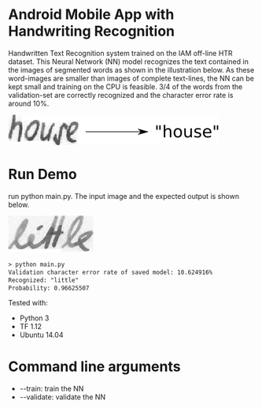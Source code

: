 # Android Mobile App with Handwriting Recognition

Handwritten Text Recognition system trained on the IAM off-line HTR dataset. This Neural Network (NN) model recognizes the text contained in the images of segmented words as shown in the illustration below. As these word-images are smaller than images of complete text-lines, the NN can be kept small and training on the CPU is feasible. 3/4 of the words from the validation-set are correctly recognized and the character error rate is around 10%.

![htr](htr.png)

# Run Demo

 run python main.py. The input image and the expected output is shown below.
 
 ![htr](test.png)
 ```
 > python main.py
Validation character error rate of saved model: 10.624916%
Recognized: "little"
Probability: 0.96625507
```

Tested with: 
* Python 3
* TF 1.12
* Ubuntu 14.04

# Command line arguments

* --train: train the NN
* --validate: validate the NN
